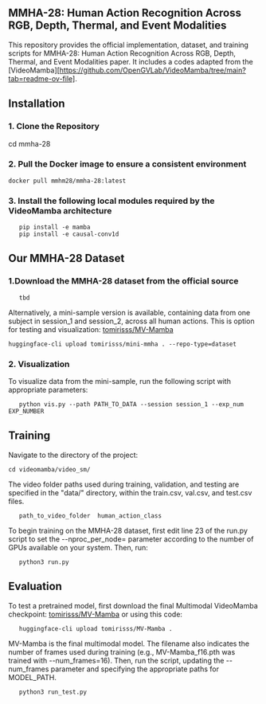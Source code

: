 ## MMHA-28: Human Action Recognition Across RGB, Depth, Thermal, and Event Modalities 

This repository provides the official implementation, dataset, and training scripts for MMHA-28: Human Action Recognition Across RGB, Depth, Thermal, and Event Modalities paper. 
It includes a codes adapted from the [VideoMamba][https://github.com/OpenGVLab/VideoMamba/tree/main?tab=readme-ov-file].

## Installation
### 1. Clone the Repository
cd mmha-28
### 2. Pull the Docker image to ensure a consistent environment
   ```
   docker pull mmhm28/mmha-28:latest
```
### 3. Install the following local modules required by the VideoMamba architecture
```
   pip install -e mamba
   pip install -e causal-conv1d
```
## Our MMHA-28 Dataset
### 1.Download the MMHA-28 dataset from the official source
```
   tbd
```
Alternatively, a mini-sample version is available, containing data from one subject in session_1 and session_2, across all human actions. This is option for testing and visualization:
[tomirisss/MV-Mamba](tomirisss/mini-mmha)
```
huggingface-cli upload tomirisss/mini-mmha . --repo-type=dataset
```
### 2. Visualization
To visualize data from the mini-sample, run the following script with appropriate parameters:
```
   python vis.py --path PATH_TO_DATA --session session_1 --exp_num EXP_NUMBER
```
## Training
Navigate to the directory of the project:
```
cd videomamba/video_sm/
```
The video folder paths used during training, validation, and testing are specified in the "data/" directory, within the train.csv, val.csv, and test.csv files.
```
   path_to_video_folder  human_action_class
```
To begin training on the MMHA-28 dataset, first edit line 23 of the run.py script to set the --nproc_per_node= parameter according to the number of GPUs available on your system. Then, run:
```
   python3 run.py
```
## Evaluation
To test a pretrained model, first download the final Multimodal VideoMamba checkpoint:
[tomirisss/MV-Mamba](https://huggingface.co/tomirisss/MV-Mamba)
or using this code:
```
   huggingface-cli upload tomirisss/MV-Mamba .
```
MV-Mamba is the final multimodal model. The filename also indicates the number of frames used during training (e.g., MV-Mamba_f16.pth was trained with --num_frames=16).
Then, run the script, updating the --num_frames parameter and specifying the appropriate paths for MODEL_PATH.
```
   python3 run_test.py
```
